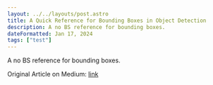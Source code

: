 ```yaml
---
layout: ../../layouts/post.astro
title: A Quick Reference for Bounding Boxes in Object Detection
description: A no BS reference for bounding boxes.
dateFormatted: Jan 17, 2024
tags: ["test"]
---
```


A no BS reference for bounding boxes.

Original Article on Medium: [link](https://medium.com/@rajdeepsingh/a-quick-reference-for-bounding-boxes-in-object-detection-f02119ddb76b)
